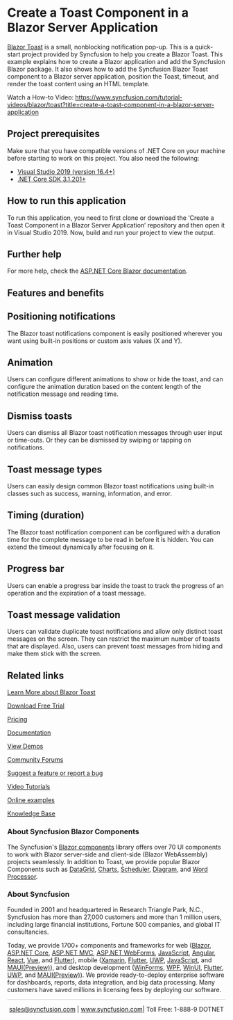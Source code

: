 # Create a Toast Component in a Blazor Server Application

[Blazor Toast](https://www.syncfusion.com/blazor-components/blazor-toast?utm_source=github&utm_medium=listing&utm_campaign=blazor-toast-github-samples) is a small, nonblocking notification pop-up. This is a quick-start project provided by Syncfusion to help you create a Blazor Toast. This example explains how to create a Blazor application and add the Syncfusion Blazor package. It also shows how to add the Syncfusion Blazor Toast component to a Blazor server application, position the Toast, timeout, and render the toast content using an HTML template.

Watch a How-to Video: https://www.syncfusion.com/tutorial-videos/blazor/toast?title=create-a-toast-component-in-a-blazor-server-application

## Project prerequisites
Make sure that you have compatible versions of .NET Core on your machine before starting to work on this project. You also need the following:
* [Visual Studio 2019 (version 16.4+)]( https://visualstudio.microsoft.com/downloads)
* [.NET Core SDK 3.1.201+](https://dotnet.microsoft.com/download/dotnet-core/3.1)

## How to run this application
To run this application, you need to first clone or download the ‘Create a Toast Component in a Blazor Server Application’ repository and then open it in Visual Studio 2019. Now, build and run your project to view the output.

## Further help

For more help, check the [ASP.NET Core Blazor documentation](https://docs.microsoft.com/en-us/aspnet/core/blazor).

## Features and benefits

## Positioning notifications

The Blazor toast notifications component is easily positioned wherever you want using built-in positions or custom axis values (X and Y).

## Animation

Users can configure different animations to show or hide the toast, and can configure the animation duration based on the content length of the notification message and reading time.

## Dismiss toasts

Users can dismiss all Blazor toast notification messages through user input or time-outs. Or they can be dismissed by swiping or tapping on notifications.

## Toast message types

Users can easily design common Blazor toast notifications using built-in classes such as success, warning, information, and error.

## Timing (duration)

The Blazor toast notification component can be configured with a duration time for the complete message to be read in before it is hidden. You can extend the timeout dynamically after focusing on it.

## Progress bar

Users can enable a progress bar inside the toast to track the progress of an operation and the expiration of a toast message.

## Toast message validation

Users can validate duplicate toast notifications and allow only distinct toast messages on the screen. They can restrict the maximum number of toasts that are displayed. Also, users can prevent toast messages from hiding and make them stick with the screen.

## Related links
[Learn More about Blazor Toast](https://www.syncfusion.com/blazor-components/blazor-toast?utm_source=github&utm_medium=listing&utm_campaign=blazor-notifications-github-samples)

[Download Free Trial](https://www.syncfusion.com/downloads/blazor?utm_source=github&utm_medium=listing&utm_campaign=blazor-notifications-github-samples)

[Pricing](https://www.syncfusion.com/sales/products/blazor?utm_source=github&utm_medium=listing&utm_campaign=blazor-notifications-github-samples)

[Documentation](https://blazor.syncfusion.com/documentation/toast/getting-started?utm_source=github&utm_medium=listing&utm_campaign=blazor-notifications-github-samples)

[View Demos](https://github.com/SyncfusionExamples/create-a-toast-component-in-a-blazor-server-application.git?utm_source=github&utm_medium=listing&utm_campaign=blazor-notifications-github-samples)

[Community Forums](https://www.syncfusion.com/forums/blazor-components?utm_source=github&utm_medium=listing&utm_campaign=blazor-notifications-github-samples)

[Suggest a feature or report a bug](https://www.syncfusion.com/feedback/blazor-components?utm_source=github&utm_medium=listing&utm_campaign=blazor-notifications-github-samples)

[Video Tutorials](https://www.syncfusion.com/tutorial-videos/blazor/toast?title=create-a-toast-component-in-a-blazor-server-application?utm_source=github&utm_medium=listing&utm_campaign=blazor-notifications-github-samples)

[Online examples](https://blazor.syncfusion.com/demos/toast/default-functionalities?utm_source=github&utm_medium=listing&utm_campaign=blazor-notifications-github-samples)

[Knowledge Base](https://www.syncfusion.com/kb/blazor-components?utm_source=github&utm_medium=listing&utm_campaign=blazor-notifications-github-samples)

### About Syncfusion Blazor Components
The Syncfusion's [Blazor components](https://www.syncfusion.com/blazor-components?utm_source=github&utm_medium=listing&utm_campaign=blazor-notifications-github-samples) library offers over 70 UI components to work with Blazor server-side and client-side (Blazor WebAssembly) projects seamlessly. In addition to Toast, we provide popular Blazor Components such as [DataGrid](https://www.syncfusion.com/blazor-components/blazor-datagrid?utm_source=nuget&utm_medium=listing&utm_campaign=blazor-split-buttons-github-samples), [Charts](https://www.syncfusion.com/blazor-components/blazor-charts?utm_source=nuget&utm_medium=listing&utm_campaign=blazor-split-buttons-github-samples), [Scheduler](https://www.syncfusion.com/blazor-components/blazor-scheduler?utm_source=nuget&utm_medium=listing&utm_campaign=blazor-split-buttons-github-samples), [Diagram](https://www.syncfusion.com/blazor-components/blazor-diagram?utm_source=nuget&utm_medium=listing&utm_campaign=blazor-split-buttons-github-samples), and [Word Processor](https://www.syncfusion.com/blazor-components/blazor-word-processor?utm_source=nuget&utm_medium=listing&utm_campaign=blazor-split-buttons-github-samples).

### About Syncfusion

Founded in 2001 and headquartered in Research Triangle Park, N.C., Syncfusion has more than 27,000 customers and more than 1 million users, including large financial institutions, Fortune 500 companies, and global IT consultancies.
 
Today, we provide 1700+ components and frameworks for web ([Blazor](https://www.syncfusion.com/blazor-components?utm_source=github&utm_medium=listing&utm_campaign=blazor-notifications-github-samples), [ASP.NET Core](https://www.syncfusion.com/aspnet-core-ui-controls?utm_source=github&utm_medium=listing&utm_campaign=blazor-notifications-github-samples), [ASP.NET MVC](https://www.syncfusion.com/aspnet-mvc-ui-controls?utm_source=github&utm_medium=listing&utm_campaign=blazor-notifications-github-samples), [ASP.NET WebForms](https://www.syncfusion.com/jquery/aspnet-webforms-ui-controls?utm_source=github&utm_medium=listing&utm_campaign=blazor-notifications-github-samples), [JavaScript](https://www.syncfusion.com/javascript-ui-controls?utm_source=github&utm_medium=listing&utm_campaign=blazor-notifications-github-samples), [Angular](https://www.syncfusion.com/angular-ui-components?utm_source=github&utm_medium=listing&utm_campaign=blazor-notifications-github-samples), [React](https://www.syncfusion.com/react-ui-components?utm_source=github&utm_medium=listing&utm_campaign=blazor-notifications-github-samples), [Vue](https://www.syncfusion.com/vue-ui-components?utm_source=github&utm_medium=listing&utm_campaign=blazor-notifications-github-samples), and [Flutter](https://www.syncfusion.com/flutter-widgets?utm_source=github&utm_medium=listing&utm_campaign=blazor-notifications-github-samples)), mobile ([Xamarin](https://www.syncfusion.com/xamarin-ui-controls?utm_source=github&utm_medium=listing&utm_campaign=blazor-notifications-github-samples), [Flutter](https://www.syncfusion.com/flutter-widgets?utm_source=github&utm_medium=listing&utm_campaign=blazor-notifications-github-samples), [UWP](https://www.syncfusion.com/uwp-ui-controls?utm_source=github&utm_medium=listing&utm_campaign=blazor-notifications-github-samples), [JavaScript](https://www.syncfusion.com/javascript-ui-controls?utm_source=github&utm_medium=listing&utm_campaign=blazor-notifications-github-samples), and [MAUI(Preview)](https://www.syncfusion.com/maui-controls?utm_source=github&utm_medium=listing&utm_campaign=blazor-notifications-github-samples)), and desktop development ([WinForms](https://www.syncfusion.com/winforms-ui-controls?utm_source=github&utm_medium=listing&utm_campaign=blazor-notifications-github-samples), [WPF](https://www.syncfusion.com/wpf-controls?utm_source=github&utm_medium=listing&utm_campaign=blazor-notifications-github-samples), [WinUI](https://www.syncfusion.com/winui-controls?utm_source=github&utm_medium=listing&utm_campaign=blazor-notifications-github-samples), [Flutter](https://www.syncfusion.com/flutter-widgets?utm_source=github&utm_medium=listing&utm_campaign=blazor-notifications-github-samples), [UWP](https://www.syncfusion.com/uwp-ui-controls?utm_source=github&utm_medium=listing&utm_campaign=blazor-notifications-github-samples), and [MAUI(Preview)](https://www.syncfusion.com/maui-controls?utm_source=github&utm_medium=listing&utm_campaign=blazor-notifications-github-samples)). We provide ready-to-deploy enterprise software for dashboards, reports, data integration, and big data processing. Many customers have saved millions in licensing fees by deploying our software.

<hr style="height:0.3px;border:none;color:lightgrey;background-color:lightgrey;" />

<p align="center">
<a href="mailto:sales@syncfusion.com?Subject=Syncfusion Blazor toast - GitHub" target="_top">sales@syncfusion.com</a> | <a href="https://www.syncfusion.com?utm_source=github&utm_medium=listing&utm_campaign=blazor-notifications-github-samples">www.syncfusion.com</a>| Toll Free: 1-888-9 DOTNET <br>
</p>


